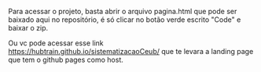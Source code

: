 Para acessar o projeto, basta abrir o arquivo pagina.html que pode ser baixado aqui no repositório, é só clicar no botão verde escrito "Code" e baixar o zip.

Ou vc pode acessar esse link https://hubtrain.github.io/sistematizacaoCeub/ que te levara a landing page que tem o github pages como host.


